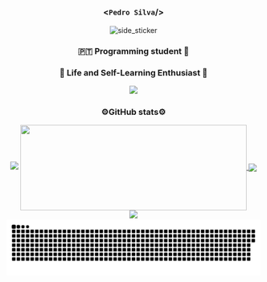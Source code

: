 <div align='center'>

### <`Pedro Silva`/>

<img align="center" width=200px height=200px alt="side_sticker" src="https://www.youtube.com/watch?v=kM-4va2nuYg&ab_channel=JackHarlow" />

### 🇵🇹  Programming student 🍩 <br/>
### 🍩 Life and Self-Learning Enthusiast 🍩
  
<img src="https://user-images.githubusercontent.com/73097560/115834477-dbab4500-a447-11eb-908a-139a6edaec5c.gif"> 

### ⚙️GitHub stats⚙️

  <img src="https://user-images.githubusercontent.com/73097560/115834477-dbab4500-a447-11eb-908a-139a6edaec5c.gif"> 
  
<a href="https://github.com/Pepyn0/github-readme-stats">
  <img width=450 height=170 align="center" src="https://github-readme-stats.vercel.app/api?username=PedrolfSilva&theme=solarized-light&show_icons=true&bg_color=0D1117&hide_border=true" />
</a>
<a href="https://github.com/pdr0zin/github-readme-stats">
  <img align="center" src="https://github-readme-stats.vercel.app/api/top-langs/?username=PedrolfSilva&theme=solarized-light&layout=compact&bg_color=0D1117&hide_border=true" />
</a>

<img src="https://user-images.githubusercontent.com/73097560/115834477-dbab4500-a447-11eb-908a-139a6edaec5c.gif"> 

<div>
  <img src="https://github.com/Pepyn0/Pepyn0/raw/output/github-contribution-grid-snake.svg" alt="snake"></center>
</div>
